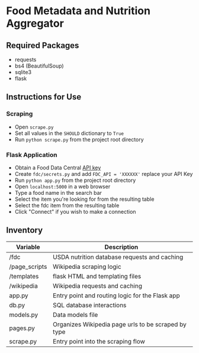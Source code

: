 # Food Metadata and Nutrition Aggregator

## Required Packages

- requests
- bs4 (BeautifulSoup)
- sqlite3
- flask

## Instructions for Use

### Scraping

- Open `scrape.py`
- Set all values in the `SHOULD` dictionary to `True`
- Run `python scrape.py` from the project root directory

### Flask Application

- Obtain a Food Data Central [API key](https://fdc.nal.usda.gov/api-key-signup.html)
- Create `fdc/secrets.py` and add `FDC_API = 'XXXXXX'` replace your API Key
- Run `python app.py` from the project root directory
- Open `localhost:5000` in a web browser
- Type a food name in the search bar
- Select the item you're looking for from the resulting table
- Select the fdc item from the resulting table
- Click "Connect" if you wish to make a connection

## Inventory

| Variable | Description |
|----------|-------------|
| /fdc | USDA nutrition database requests and caching |
| /page_scripts | Wikipedia scraping logic |
| /templates | flask HTML and templating files |
| /wikipedia | Wikipedia requests and caching |
| app.py | Entry point and routing logic for the Flask app |
| db.py | SQL database interactions |
| models.py | Data models file |
| pages.py | Organizes Wikipedia page urls to be scraped by type |
| scrape.py | Entry point into the scraping flow |
